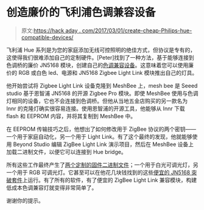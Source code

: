 # 创造廉价的飞利浦色调兼容设备

> 原文:[https://hack aday . com/2017/03/01/create-cheap-Philips-hue-compatible-devices/](https://hackaday.com/2017/03/01/create-cheap-philips-hue-compatible-devices/)

飞利浦 Hue 系列是为您的家庭添加无线可控照明的绝佳方式，但协议是专有的，这使得我们很难添加自己的定制硬件。[Peter]找到了一种方法，基于能够连接到色调桥的廉价 JN5168 模块，创建自己的[色调兼容设备](https://peeveeone.com/?p=187)。这意味着您可以使用廉价的 RGB 或白色 led、电源和 JN5168 Zigbee Light Link 模块推出自己的灯具。

他开始尝试将 Zigbee Light Link 设备克隆到 MeshBee 上，mesh bee 是 Seeed studio 基于恩智浦 JN5168 的开源 Zigbee Pro 模块。即使 MeshBee 使用与色调灯相同的设备，它也不会连接到色调桥。但他从当地五金店购买的另一款名为 Innr 的克隆灯确实很容易连接。使用恩智浦的开源工具，他能够从 Innr 下载 flash 和 EEPROM 内容，并将其复制到 MeshBee 中。

在 EEPROM 传输技巧之后，他想出了如何修改用于 ZigBee 协议的两个密钥——一个用于家庭自动化，另一个用于 Light Link。有了这个最终的发现，他就能够使用 Beyond Studio 编辑 ZigBee Light Link 演示项目，然后在 MeshBee 设备上加载二进制文件，以便它可以连接到 Hue bridge。

所有这些工作最终产生了[两个定制的固件二进制文件](https://github.com/peeveeone/ZLL_Lights)；一个用于白光可调光灯，另一个用于 RGB 可调光灯。它甚至可以在他花几块钱找到的这些[便宜的 JN5168 突破套件](http://www.nkcelectronics.com/JN5168-breakout-PCB-KIT-PCB-Version-2_p_613.html)上运行。有了所有的软件，有了便宜的 ZigBee Light Link 兼容模块，构建低成本色调兼容灯就变得非常简单了。

谢谢你的提示。